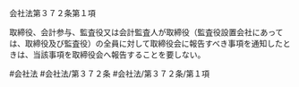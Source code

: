 会社法第３７２条第１項

取締役、会計参与、監査役又は会計監査人が取締役（監査役設置会社にあっては、取締役及び監査役）の全員に対して取締役会に報告すべき事項を通知したときは、当該事項を取締役会へ報告することを要しない。

#会社法
#会社法/第３７２条
#会社法/第３７２条/第１項
